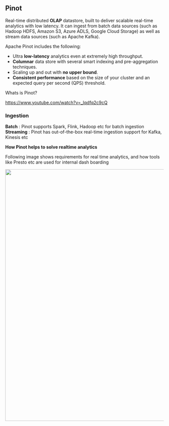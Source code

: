 ## Pinot

Real-time distributed **OLAP** datastore, built to deliver scalable real-time analytics with low latency. It can ingest from batch data sources (such as Hadoop HDFS, Amazon S3, Azure ADLS, Google Cloud Storage) as well as stream data sources (such as Apache Kafka).

Apache Pinot includes the following:
- Ultra **low-latency** analytics even at extremely high throughput.
- **Columnar** data store with several smart indexing and pre-aggregation techniques.
- Scaling up and out with **no upper bound**.
- **Consistent performance** based on the size of your cluster and an expected query per second (QPS) threshold.

Whats is Pinot? </p> https://www.youtube.com/watch?v=_lqdfq2c9cQ

### Ingestion

**Batch** : Pinot supports Spark, Flink, Hadoop etc for batch ingestion
**Streaming** : Pinot has out-of-the-box real-time ingestion support for Kafka, Kinesis etc


**How Pinot helps to solve realtime analytics**

Following image shows requirements for real time analytics, and how tools like Presto etc are used for internal dash boarding
<p align="center">
<img src="https://github.com/tj91/system-design/assets/1821801/baeff1b7-d723-49d2-afc3-47cdb2958f7a" width="600" height="798">
</p>
